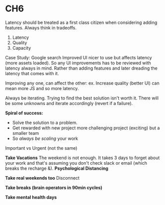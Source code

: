 # CH6

Latency should be treated as a first class citizen when considering adding features.
Always think in tradeoffs.

1. Latency
2. Quality
3. Capacity

Case Study: Google search
Improved UI nicer to use but affects latency (more assets loaded).
So any UI improvements has to be reviewed with latency always in mind.
Rather than adding features and later dreading the latency that comes with it.

Improving any one, can affect the other:
ex. Increase quality (better UI) can mean more JS and so more latency.

Always be iterating. Trying to find the best solution isn't worth it.
There will be some unknowns and iterate accordingly (revert if a failure).

**Spiral of success:**
- Solve the solution to a problem.
- Get rewarded with new project more challenging project (exciting) but a smaller team
- So *always be scaling* your work


Important vs Urgent (not the same)

**Take Vacations**
The weekend is not enough.
It takes 3 days to forget about your work and that's assuming you don't check slack or email (which breaks the recharge &).
**Psychological Distancing**

**Take real weekends too**
Disconnect

**Take breaks (brain operators in 90min cycles)**

**Take mental health days**

